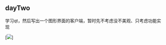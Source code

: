 ## dayTwo
学习qt，然后写出一个图形界面的客户端，暂时先不考虑没不美观、只考虑功能实现

[![](https://github.com/liu-jianhao/chatRoom/tree/master/dayTwo/bin/TcpClient.png)]

